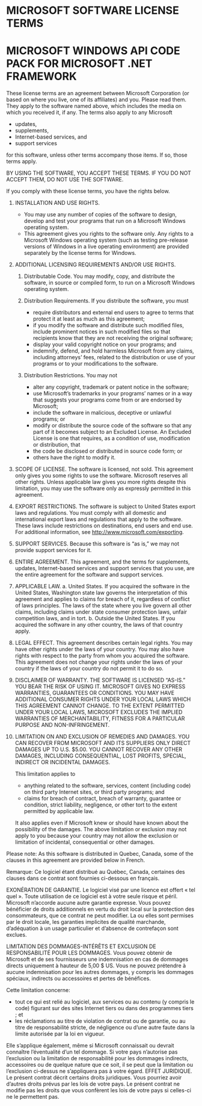 MICROSOFT SOFTWARE LICENSE TERMS
================================

MICROSOFT WINDOWS API CODE PACK FOR MICROSOFT .NET FRAMEWORK
============================================================

These license terms are an agreement between Microsoft Corporation (or based on where you live, one of its affiliates) and you. Please read them. They apply to the software named above, which includes the media on which you received it, if any. The terms also apply to any Microsoft

*   updates,
*   supplements,
*   Internet-based services, and 
*   support services

for this software, unless other terms accompany those items. If so, those terms apply.

BY USING THE SOFTWARE, YOU ACCEPT THESE TERMS. IF YOU DO NOT ACCEPT THEM, DO NOT USE THE SOFTWARE.

If you comply with these license terms, you have the rights below.

1. INSTALLATION AND USE RIGHTS. 

    *   You may use any number of copies of the software to design, develop and test your programs that run on a Microsoft Windows operating system.
    *   This agreement gives you rights to the software only. Any rights to a Microsoft Windows operating system (such as testing pre-release versions of Windows in a live operating environment) are provided separately by the license terms for Windows.

2. ADDITIONAL LICENSING REQUIREMENTS AND/OR USE RIGHTS.

    1.  Distributable Code. You may modify, copy, and distribute the software, in source or compiled form, to run on a Microsoft Windows operating system.

    2.  Distribution Requirements. If you distribute the software, you must

        *   require distributors and external end users to agree to terms that protect it at least as much as this agreement; 
        *   if you modify the software and distribute such modified files, include prominent notices in such modified files so that recipients know that they are not receiving the original software;
        *   display your valid copyright notice on your programs; and
        *   indemnify, defend, and hold harmless Microsoft from any claims, including attorneys’ fees, related to the distribution or use of your programs or to your modifications to the software.

    3.  Distribution Restrictions. You may not

        *   alter any copyright, trademark or patent notice in the software; 
        *   use Microsoft’s trademarks in your programs’ names or in a way that suggests your programs come from or are endorsed by Microsoft; 
        *   include the software in malicious, deceptive or unlawful programs; or
        *   modify or distribute the source code of the software so that any part of it becomes subject to an Excluded License. An Excluded License is one that requires, as a condition of use, modification or distribution, that
        *   the code be disclosed or distributed in source code form; or 
        *   others have the right to modify it.

3.  SCOPE OF LICENSE. The software is licensed, not sold. This agreement only gives you some rights to use the software. Microsoft reserves all other rights. Unless applicable law gives you more rights despite this limitation, you may use the software only as expressly permitted in this agreement.
4.  EXPORT RESTRICTIONS. The software is subject to United States export laws and regulations. You must comply with all domestic and international export laws and regulations that apply to the software. These laws include restrictions on destinations, end users and end use. For additional information, see <http://www.microsoft.com/exporting>.
5.  SUPPORT SERVICES. Because this software is “as is,” we may not provide support services for it.
6.  ENTIRE AGREEMENT. This agreement, and the terms for supplements, updates, Internet-based services and support services that you use, are the entire agreement for the software and support services.
7.  APPLICABLE LAW.
a.  United States. If you acquired the software in the United States, Washington state law governs the interpretation of this agreement and applies to claims for breach of it, regardless of conflict of laws principles. The laws of the state where you live govern all other claims, including claims under state consumer protection laws, unfair competition laws, and in tort.
b.  Outside the United States. If you acquired the software in any other country, the laws of that country apply.
8.  LEGAL EFFECT. This agreement describes certain legal rights. You may have other rights under the laws of your country. You may also have rights with respect to the party from whom you acquired the software. This agreement does not change your rights under the laws of your country if the laws of your country do not permit it to do so.
9.  DISCLAIMER OF WARRANTY. THE SOFTWARE IS LICENSED “AS-IS.” YOU BEAR THE RISK OF USING IT. MICROSOFT GIVES NO EXPRESS WARRANTIES, GUARANTEES OR CONDITIONS. YOU MAY HAVE ADDITIONAL CONSUMER RIGHTS UNDER YOUR LOCAL LAWS WHICH THIS AGREEMENT CANNOT CHANGE. TO THE EXTENT PERMITTED UNDER YOUR LOCAL LAWS, MICROSOFT EXCLUDES THE IMPLIED WARRANTIES OF MERCHANTABILITY, FITNESS FOR A PARTICULAR PURPOSE AND NON-INFRINGEMENT.
10. LIMITATION ON AND EXCLUSION OF REMEDIES AND DAMAGES. YOU CAN RECOVER FROM MICROSOFT AND ITS SUPPLIERS ONLY DIRECT DAMAGES UP TO U.S. $5.00. YOU CANNOT RECOVER ANY OTHER DAMAGES, INCLUDING CONSEQUENTIAL, LOST PROFITS, SPECIAL, INDIRECT OR INCIDENTAL DAMAGES.

    This limitation applies to

    *   anything related to the software, services, content (including code) on third party Internet sites, or third party programs; and
    *   claims for breach of contract, breach of warranty, guarantee or condition, strict liability, negligence, or other tort to the extent permitted by applicable law.

    It also applies even if Microsoft knew or should have known about the possibility of the damages. The above limitation or exclusion may not apply to you because your country may not allow the exclusion or limitation of incidental, consequential or other damages.

Please note: As this software is distributed in Quebec, Canada, some of the clauses in this agreement are provided below in French.

Remarque: Ce logiciel étant distribué au Québec, Canada, certaines des clauses dans ce contrat sont fournies ci-dessous en français.

EXONÉRATION DE GARANTIE. Le logiciel visé par une licence est offert « tel quel ». Toute utilisation de ce logiciel est à votre seule risque et péril. Microsoft n’accorde aucune autre garantie expresse. Vous pouvez bénéficier de droits additionnels en vertu du droit local sur la protection des consommateurs, que ce contrat ne peut modifier. La ou elles sont permises par le droit locale, les garanties implicites de qualité marchande, d’adéquation à un usage particulier et d’absence de contrefaçon sont exclues.

LIMITATION DES DOMMAGES-INTÉRÊTS ET EXCLUSION DE RESPONSABILITÉ POUR LES DOMMAGES. Vous pouvez obtenir de Microsoft et de ses fournisseurs une indemnisation en cas de dommages directs uniquement à hauteur de 5,00 $ US. Vous ne pouvez prétendre à aucune indemnisation pour les autres dommages, y compris les dommages spéciaux, indirects ou accessoires et pertes de bénéfices.

Cette limitation concerne:

*   tout ce qui est relié au logiciel, aux services ou au contenu (y compris le code) figurant sur des sites Internet tiers ou dans des programmes tiers ; et
*   les réclamations au titre de violation de contrat ou de garantie, ou au titre de responsabilité stricte, de négligence ou d’une autre faute dans la limite autorisée par la loi en vigueur.

Elle s’applique également, même si Microsoft connaissait ou devrait connaître l’éventualité d’un tel dommage. Si votre pays n’autorise pas l’exclusion ou la limitation de responsabilité pour les dommages indirects, accessoires ou de quelque nature que ce soit, il se peut que la limitation ou l’exclusion ci-dessus ne s’appliquera pas à votre égard.
EFFET JURIDIQUE. Le présent contrat décrit certains droits juridiques. Vous pourriez avoir d’autres droits prévus par les lois de votre pays. Le présent contrat ne modifie pas les droits que vous confèrent les lois de votre pays si celles-ci ne le permettent pas.
